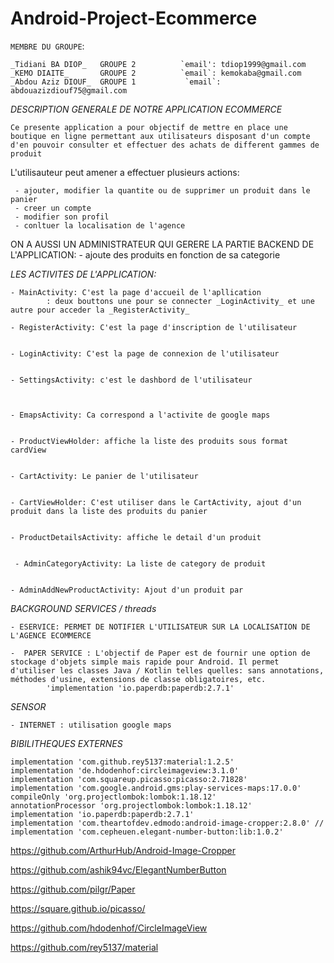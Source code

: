 # Android-Project-Ecommerce

`MEMBRE DU GROUPE`:
    
    _Tidiani BA DIOP_   GROUPE 2          `email': tdiop1999@gmail.com
    _KEMO DIAITE_       GROUPE 2          `email`: kemokaba@gmail.com
    _Abdou Aziz DIOUF_  GROUPE 1           `email`: abdouazizdiouf75@gmail.com   

 _DESCRIPTION GENERALE DE NOTRE APPLICATION ECOMMERCE_

 `Ce presente application a pour objectif de mettre en place une boutique en ligne permettant aux utilisateurs disposant d'un compte d'en pouvoir consulter et effectuer des achats de different gammes de produit`
 
L'utilisauteur peut amener a effectuer plusieurs actions:

     - ajouter, modifier la quantite ou de supprimer un produit dans le panier
     - creer un compte
     - modifier son profil
     - conltuer la localisation de l'agence 

ON A AUSSI UN ADMINISTRATEUR QUI GERERE LA PARTIE BACKEND DE L'APPLICATION:
        - ajoute des produits en fonction de sa categorie


_LES ACTIVITES DE L'APPLICATION:_ 

    - MainActivity: C'est la page d'accueil de l'apllication 
            : deux bouttons une pour se connecter _LoginActivity_ et une autre pour acceder la _RegisterActivity_ 
    
    - RegisterActivity: C'est la page d'inscription de l'utilisateur 
            
    
    - LoginActivity: C'est la page de connexion de l'utilisateur 

    
    - SettingsActivity: c'est le dashbord de l'utilisateur



    - EmapsActivity: Ca correspond a l'activite de google maps


    - ProductViewHolder: affiche la liste des produits sous format cardView


    - CartActivity: Le panier de l'utilisateur

    
    - CartViewHolder: C'est utiliser dans le CartActivity, ajout d'un produit dans la liste des produits du panier 


    - ProductDetailsActivity: affiche le detail d'un produit


     - AdminCategoryActivity: La liste de category de produit 


    - AdminAddNewProductActivity: Ajout d'un produit par 



    
_BACKGROUND SERVICES / threads_

    - ESERVICE: PERMET DE NOTIFIER L'UTILISATEUR SUR LA LOCALISATION DE L'AGENCE ECOMMERCE

    -  PAPER SERVICE : L'objectif de Paper est de fournir une option de stockage d'objets simple mais rapide pour Android. Il permet d'utiliser les classes Java / Kotlin telles quelles: sans annotations, méthodes d'usine, extensions de classe obligatoires, etc.
            'implementation 'io.paperdb:paperdb:2.7.1'


    
_SENSOR_

    - INTERNET : utilisation google maps


_BIBILITHEQUES EXTERNES_

    implementation 'com.github.rey5137:material:1.2.5'
    implementation 'de.hdodenhof:circleimageview:3.1.0'
    implementation 'com.squareup.picasso:picasso:2.71828'
    implementation 'com.google.android.gms:play-services-maps:17.0.0'
    compileOnly 'org.projectlombok:lombok:1.18.12'
    annotationProcessor 'org.projectlombok:lombok:1.18.12'
    implementation 'io.paperdb:paperdb:2.7.1'
    implementation 'com.theartofdev.edmodo:android-image-cropper:2.8.0' //
    implementation 'com.cepheuen.elegant-number-button:lib:1.0.2'



https://github.com/ArthurHub/Android-Image-Cropper

https://github.com/ashik94vc/ElegantNumberButton

https://github.com/pilgr/Paper

https://square.github.io/picasso/

https://github.com/hdodenhof/CircleImageView

https://github.com/rey5137/material

